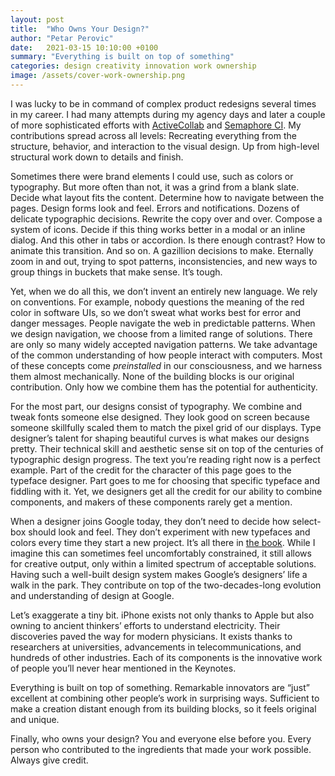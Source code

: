 ```yaml
---
layout: post
title:  "Who Owns Your Design?"
author: "Petar Perovic"
date:   2021-03-15 10:10:00 +0100
summary: "Everything is built on top of something"
categories: design creativity innovation work ownership
image: /assets/cover-work-ownership.png
---
```


I was lucky to be in command of complex product redesigns several times in my career. I had many attempts during my agency days and later a couple of more sophisticated efforts with [ActiveCollab](https://activecollab.com/) and [Semaphore CI](https://semaphoreci.com/). My contributions spread across all levels: Recreating everything from the structure, behavior, and interaction to the visual design. Up from high-level structural work down to details and finish.

Sometimes there were brand elements I could use, such as colors or typography. But more often than not, it was a grind from a blank slate. Decide what layout fits the content. Determine how to navigate between the pages. Design forms look and feel. Errors and notifications. Dozens of delicate typographic decisions. Rewrite the copy over and over. Compose a system of icons. Decide if this thing works better in a modal or an inline dialog. And this other in tabs or accordion. Is there enough contrast? How to animate this transition. And so on. A gazillion decisions to make. Eternally zoom in and out, trying to spot patterns, inconsistencies, and new ways to group things in buckets that make sense. It’s tough.

Yet, when we do all this, we don’t invent an entirely new language. We rely on conventions. For example, nobody questions the meaning of the red color in software UIs, so we don’t sweat what works best for error and danger messages. People navigate the web in predictable patterns. When we design navigation, we choose from a limited range of solutions. There are only so many widely accepted navigation patterns. We take advantage of the common understanding of how people interact with computers. Most of these concepts come _preinstalled_ in our consciousness, and we harness them almost mechanically. None of the building blocks is our original contribution. Only how we combine them has the potential for authenticity.

For the most part, our designs consist of typography. We combine and tweak fonts someone else designed. They look good on screen because someone skillfully scaled them to match the pixel grid of our displays. Type designer’s talent for shaping beautiful curves is what makes our designs pretty. Their technical skill and aesthetic sense sit on top of the centuries of typographic design progress. The text you’re reading right now is a perfect example. Part of the credit for the character of this page goes to the typeface designer. Part goes to me for choosing that specific typeface and fiddling with it. Yet, we designers get all the credit for our ability to combine components, and makers of these components rarely get a mention.

When a designer joins Google today, they don’t need to decide how select-box should look and feel. They don’t experiment with new typefaces and colors every time they start a new project. It’s all there in [the book](https://material.io/). While I imagine this can sometimes feel uncomfortably constrained, it still allows for creative output, only within a limited spectrum of acceptable solutions. Having such a well-built design system makes Google’s designers’ life a walk in the park. They contribute on top of the two-decades-long evolution and understanding of design at Google.

Let’s exaggerate a tiny bit. iPhone exists not only thanks to Apple but also owning to ancient thinkers’ efforts to understand electricity. Their discoveries paved the way for modern physicians. It exists thanks to researchers at universities, advancements in telecommunications, and hundreds of other industries. Each of its components is the innovative work of people you’ll never hear mentioned in the Keynotes.

Everything is built on top of something. Remarkable innovators are “just” excellent at combining other people’s work in surprising ways. Sufficient to make a creation distant enough from its building blocks, so it feels original and unique.

Finally, who owns your design? You and everyone else before you. Every person who contributed to the ingredients that made your work possible. Always give credit.